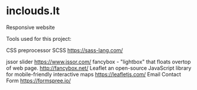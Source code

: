 # inclouds.lt

Responsive website 

Tools used for this project:

CSS preprocessor SCSS https://sass-lang.com/

jssor slider https://www.jssor.com/
fancybox - "lightbox" that floats overtop of web page.  http://fancybox.net/
Leaflet an open-source JavaScript library for mobile-friendly interactive maps https://leafletjs.com/
Email Contact Form https://formspree.io/

